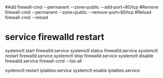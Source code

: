 
#Add
firewall-cmd --permanent --zone=public --add-port=80/tcp
#Remove
firewall-cmd --permanent --zone=public --remove-port=80/tcp
#Reload
firewall-cmd --reload


# service firewalld restart
systemctl start firewalld.service
systemctl status firewalld.service
systemctl restart firewalld.service
systemctl stop firewalld.service
systemctl disable firewalld.service
firewall-cmd --list-all 



systemctl restart iptables.service
systemctl enable iptables.service

